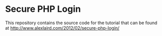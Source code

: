 Secure PHP Login
================

This repository contains the source code for the tutorial that can be found at http://www.alexlaird.com/2012/02/secure-php-login/
